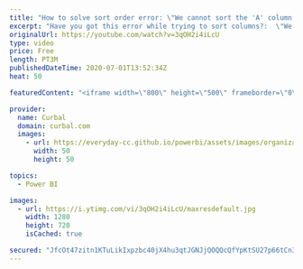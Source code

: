 ```yaml
---
title: "How to solve sort order error: \"We cannot sort the 'A' column by 'B'. You cant have more than ...\""
excerpt: "Have you got this error while trying to sort columns?:  \"We cannot sort the 'school' column by 'grade'. You can't have more than one value in 'grade' for the same value in 'school'. Choose a different column for sorting or update the data in 'Year'.\"  In this video I show you why you get it and how to"
originalUrl: https://youtube.com/watch?v=3qOH2i4iLcU
type: video
price: Free
length: PT3M
publishedDateTime: 2020-07-01T13:52:34Z
heat: 50

featuredContent: "<iframe width=\"800\" height=\"500\" frameborder=\"0\" src=\"https://www.youtube.com/embed/3qOH2i4iLcU\" allow=\"accelerometer; autoplay; encrypted-media; gyroscope; picture-in-picture\" allowfullscreen></iframe>"

provider:
  name: Curbal
  domain: curbal.com
  images:
    - url: https://everyday-cc.github.io/powerbi/assets/images/organizations/curbal.com-50x50.jpg
      width: 50
      height: 50

topics:
  - Power BI

images:
  - url: https://i.ytimg.com/vi/3qOH2i4iLcU/maxresdefault.jpg
    width: 1280
    height: 720
    isCached: true

secured: "JfcOt47zitn1KTuLikIxpzbc40jX4hu3qtJGNJjQOQQcQfYpKtSU27p66tCn345zZOHHRfWZGiuwXSeqSqSE6wuMetTXhdLDSwVriJpvREolQfwQnOzhmbk+KI4bZOIZM3DbmCLPyGvsI6VpvRfh83P7uXXx5fIFQa+fbB3jkLtc6n3BCLW/nx/Ph671gOC0Nl2tF/JWkCFsAeLVz7+qQBF+eIOI4ognIh34rRyCppzL5jGRAujH0RWsTsXSIrvK+5SpLFvFfHN7cR003zPUTlBejqdgUcCGaXKrMcXa1W80sOAte9gygalPxYCykgwZOZdhwnkoOVZsbCXwi1B8ZtL5Itps9fbmB1Pt99+h9dZBNPcYkkyh2Mjdmr1jvgdPq8V6OqwJEFYewbwI9WMP20BM7Ha5sIHg9rCjKekGrxs=;9UqqQHcaGtyPxnIpFMrWZw=="
---
```



